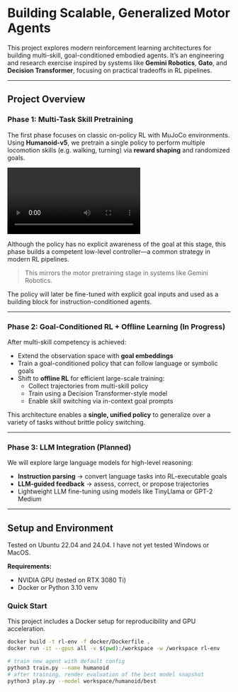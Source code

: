 # Building Scalable, Generalized Motor Agents

This project explores modern reinforcement learning architectures for building
multi-skill, goal-conditioned embodied agents.
It’s an engineering and research exercise inspired by systems like **Gemini
Robotics**, **Gato**, and **Decision Transformer**, focusing on practical
tradeoffs in RL pipelines.

---

## Project Overview

### Phase 1: Multi-Task Skill Pretraining

The first phase focuses on classic on-policy RL with MuJoCo environments.
Using **Humanoid-v5**, we pretrain a single policy to perform multiple
locomotion skills (e.g. walking, turning) via **reward shaping** and randomized goals.

![Multitask Pre-Trained Humanoid](assets/pretrained_humanoid_multitask.mp4)

Although the policy has no explicit awareness of the goal at this stage, this
phase builds a competent low-level controller—a common strategy in modern RL pipelines.

> This mirrors the motor pretraining stage in systems like Gemini Robotics.

The policy will later be fine-tuned with explicit goal inputs and used as a building
block for instruction-conditioned agents.

---

### Phase 2: Goal-Conditioned RL + Offline Learning (In Progress)

After multi-skill competency is achieved:

- Extend the observation space with **goal embeddings**
- Train a goal-conditioned policy that can follow language or symbolic goals
- Shift to **offline RL** for efficient large-scale training:
  - Collect trajectories from multi-skill policy
  - Train using a Decision Transformer-style model
  - Enable skill switching via in-context goal prompts

This architecture enables a **single, unified policy** to generalize over a
variety of tasks without brittle policy switching.

---

### Phase 3: LLM Integration (Planned)

We will explore large language models for high-level reasoning:

- **Instruction parsing** → convert language tasks into RL-executable goals
- **LLM-guided feedback** → assess, correct, or propose trajectories
- Lightweight LLM fine-tuning using models like TinyLlama or GPT-2 Medium

---

## Setup and Environment

Tested on Ubuntu 22.04 and 24.04. I have not yet tested Windows or MacOS.

**Requirements:**

- NVIDIA GPU (tested on RTX 3080 Ti)
- Docker or Python 3.10 venv

### Quick Start

This project includes a Docker setup for reproducibility and GPU acceleration.

```bash
docker build -t rl-env -f docker/Dockerfile .
docker run -it --gpus all -v $(pwd):/workspace -w /workspace rl-env

# train new agent with default config
python3 train.py --name humanoid
# after training, render evaluation of the best model snapshot
python3 play.py --model workspace/humanoid/best
```
